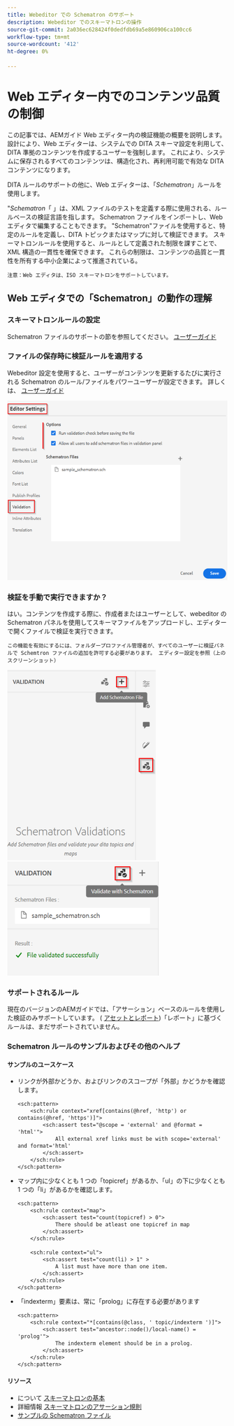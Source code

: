 ```yaml
---
title: Webeditor での Schematron のサポート
description: Webeditor でのスキーマトロンの操作
source-git-commit: 2a036ec628424f0dedfdb69a5e860906ca100cc6
workflow-type: tm+mt
source-wordcount: '412'
ht-degree: 0%

---
```



# Web エディター内でのコンテンツ品質の制御

この記事では、AEMガイド Web エディター内の検証機能の概要を説明します。
設計により、Web エディターは、システムでの DITA スキーマ設定を利用して、DITA 準拠のコンテンツを作成するユーザーを強制します。 これにより、システムに保存されるすべてのコンテンツは、構造化され、再利用可能で有効な DITA コンテンツになります。

DITA ルールのサポートの他に、Web エディターは、「*Schematron*」ルールを使用します。

&quot;*Schematron*「 」は、XML ファイルのテストを定義する際に使用される、ルールベースの検証言語を指します。 Schematron ファイルをインポートし、Web エディタで編集することもできます。 &quot;Schematron&quot;ファイルを使用すると、特定のルールを定義し、DITA トピックまたはマップに対して検証できます。 スキーマトロンルールを使用すると、ルールとして定義された制限を課すことで、XML 構造の一貫性を確保できます。 これらの制限は、コンテンツの品質と一貫性を所有する中小企業によって推進されている。

    注意：Web エディタは、ISO スキーマトロンをサポートしています。


## Web エディタでの「Schematron」の動作の理解

### スキーマトロンルールの設定

Schematron ファイルのサポートの節を参照してください。 [ユーザーガイド](https://helpx.adobe.com/content/dam/help/en/xml-documentation-solution/4-2/Adobe-Experience-Manager-Guides_UUID_User-Guide_EN.pdf#page=148)


### ファイルの保存時に検証ルールを適用する

Webeditor 設定を使用すると、ユーザーがコンテンツを更新するたびに実行される Schematron のルール/ファイルをパワーユーザーが設定できます。 詳しくは、 [ユーザーガイド](https://helpx.adobe.com/content/dam/help/en/xml-documentation-solution/4-2/Adobe-Experience-Manager-Guides_UUID_User-Guide_EN.pdf#page=58)

![Web エディター設定からルールを設定する](../../../assets/authoring/schematron-editorsettings-validation-tab.png)


### 検証を手動で実行できますか？

はい。コンテンツを作成する際に、作成者またはユーザーとして、webeditor の Schematron パネルを使用してスキーマファイルをアップロードし、エディターで開くファイルで検証を実行できます。

    この機能を有効にするには、フォルダープロファイル管理者が、すべてのユーザーに検証パネルで Schemtron ファイルの追加を許可する必要があります。 エディター設定を参照（上のスクリーンショット）

![Schematron ファイルを選択](../../../assets/authoring/schematron-rightpanel-validation-addsch.png)
![検証を実行](../../../assets/authoring/schematron-rightpanel-validation-runsch.png)


### サポートされるルール

現在のバージョンのAEMガイドでは、「アサーション」ベースのルールを使用した検証のみサポートしています。 ( [アセットとレポート](https://schematron.com/document/205.html))「レポート」に基づくルールは、まだサポートされていません。


### Schematron ルールのサンプルおよびその他のヘルプ

#### サンプルのユースケース

- リンクが外部かどうか、およびリンクのスコープが「外部」かどうかを確認します。

   ```
   <sch:pattern>
       <sch:rule context="xref[contains(@href, 'http') or contains(@href, 'https')]">
           <sch:assert test="@scope = 'external' and @format = 'html'">
               All external xref links must be with scope='external' and format='html'
           </sch:assert>
       </sch:rule>
   </sch:pattern>
   ```

- マップ内に少なくとも 1 つの「topicref」があるか、「ul」の下に少なくとも 1 つの「li」があるかを確認します。

   ```
   <sch:pattern>
       <sch:rule context="map">
           <sch:assert test="count(topicref) > 0">
               There should be atleast one topicref in map
           </sch:assert>
       </sch:rule>
   
       <sch:rule context="ul">
           <sch:assert test="count(li) > 1" >
               A list must have more than one item.
           </sch:assert>
       </sch:rule>
   </sch:pattern>
   ```

- 「indexterm」要素は、常に「prolog」に存在する必要があります

   ```
   <sch:pattern>
       <sch:rule context="*[contains(@class, ' topic/indexterm ')]">
           <sch:assert test="ancestor::node()/local-name() = 'prolog'">
               The indexterm element should be in a prolog.
           </sch:assert>
       </sch:rule>
   </sch:pattern>
   ```

#### リソース

- について  [スキーマトロンの基本](https://da2022.xatapult.com/#what-is-schematron)
- 詳細情報 [スキーマトロンのアサーション規則](https://www.xml.com/pub/a/2003/11/12/schematron.html#Assertions)
- [サンプルの Schematron ファイル](../../../assets/authoring/sample_schematron.sch)